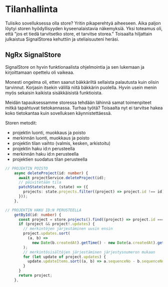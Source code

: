 # Tilanhallinta

Tulisiko sovelluksessa olla store? Yritin pikaperehtyä aiheeseen. Aika paljon löytyi storen hyödyllisyyden kyseenalaistavia näkemyksiä. Yksi toteamus oli, että "jos et tiedä tarvitsetko store, et tarvitse storea." Toisaalta hiljattain julkaistua SignalStorea kehuttiin ja uteliaisuuteni heräsi. 

## NgRx SignalStore

SignalStore on hyvin funktionaalista ohjelmointia ja sen lukemaan ja kirjoittamaan opettelu oli vaikeaa.

Monesti ongelma oli, etten saanut bäkkäriltä sellaista palautusta kuin olisin tarvinnut. Korjasin itsekin välillä niitä bäkkärin puolella. Hyvin usein menin myös sekaisin kaikista sisäkkäisistä funktioista.

Meidän tapauksessamme storessa tehdään lähinnä samat toimenpiteet mitkä tapahtuvat tietokannassa. Turhaa työtä? Toisaalta nyt ei tarvitse hakea koko tietokantaa kuin sovelluksen käynnistettäessä.

Storen metodit:

- projektin luonti, muokkaus ja poisto
- merkinnän luonti, muokkaus ja poisto
- projektin tilan vaihto (valmis, kesken, arkistoitu)
- projektin haku id:n perusteella
- merkinnän haku id:n perusteella
- projektien suodatus tilan perusteella

```typescript
// PROJEKTIN POISTO
    async deleteProject(id: number) {
      await projectService.deleteProject(id);
      // päivitetään tila
      patchState(store, (state) => ({
        projects: state.projects.filter((project) => project.id !== id),
      }));
    },

```

```typescript
// PROJEKTIN HAKU ID:N PERUSTEELLA
    getById(id: number) {
      const project = store.projects().find((project) => project.id === id);
      if (project && project!.updates) {
        // merkintöjen järjestäminen uusin ensin
        project.updates.sort(
          (a, b) =>
            new Date(b.createdAt).getTime() - new Date(a.createdAt).getTime()
        );
        // merkintösisältöjen järjestäminen järjestysnumeron mukaan
        for (let update of project.updates) {
          update.updateItems.sort((a, b) => a.sequenceNo - b.sequenceNo);
        }
      }
      return project;
    },
```
